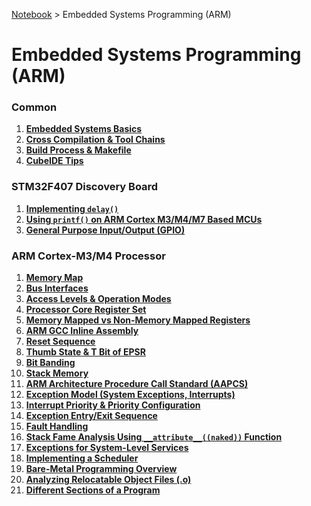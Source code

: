 <a href="../">Notebook</a> > Embedded Systems Programming (ARM)

# Embedded Systems Programming (ARM)



### Common

1. **<a href="./embedded-systems-basics">Embedded Systems Basics</a>**
2. **<a href="./cross-compilation-and-toolchains">Cross Compilation & Tool Chains</a>**
3. **<a href="./build-process-and-makefile">Build Process & Makefile</a>**
4. **<a href="./cubeide-tips">CubeIDE Tips</a>**

### STM32F407 Discovery Board

1. **<a href="./implementing-delay">Implementing `delay()`</a>**
1. **<a href="./using-printf-on-arm-cortex-m3-m4-m7-based-mcus">Using `printf()` on ARM Cortex M3/M4/M7 Based MCUs</a>**
1. **<a href="./general-purpose-input-output">General Purpose Input/Output (GPIO)</a>**

### ARM Cortex-M3/M4 Processor

1. **<a href="./memory-map">Memory Map</a>**
2. **<a href="./bus-interfaces">Bus Interfaces</a>**
3. **<a href="./access-levels-and-operation-modes-of-the-processor">Access Levels & Operation Modes</a>**
4. **<a href="./processor-core-register-set">Processor Core Register Set</a>**
5. **<a href="./memory-mapped-vs-non-memory-mapped-registers">Memory Mapped vs Non-Memory Mapped Registers</a>**
6. **<a href="./arm-gcc-inline-assembly">ARM GCC Inline Assembly</a>**
7. **<a href="./reset-sequence">Reset Sequence</a>**
8. **<a href="./thumb-state-and-t-bit-of-epsr">Thumb State & T Bit of EPSR</a>**
9. **<a href="./bit-banding">Bit Banding</a>**
10. **<a href="./stack-memory">Stack Memory</a>**
11. **<a href="./arm-architecture-procedure-call-standard">ARM Architecture Procedure Call Standard (AAPCS)</a>**
12. **<a href="./exception-model">Exception Model (System Exceptions, Interrupts)</a>**
13. **<a href="./interrupt-priority-and-priority-configuration">Interrupt Priority & Priority Configuration</a>**
14. **<a href="./exception-entry-and-exit-sequence">Exception Entry/Exit Sequence</a>**
15. **<a href="./fault-handling">Fault Handling</a>**
16. **<a href="./stack-frame-analysis-using-naked-function">Stack Fame Analysis Using `__attribute__((naked))` Function</a>**
17. **<a href="./exceptions-for-system-level-services">Exceptions for System-Level Services</a>**
18. **<a href="./implementing-a-scheduler">Implementing a Scheduler</a>**
19. **<a href="./bare-metal-programming-overview">Bare-Metal Programming Overview</a>**
20. **<a href="./analyzing-relocatable-object-files">Analyzing Relocatable Object Files (.o)</a>**
21. **<a href="./different-sections-of-a-program">Different Sections of a Program</a>**

